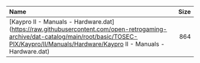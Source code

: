 |Name|Size|
|:---|---:|
|[Kaypro II - Manuals - Hardware.dat](https://raw.githubusercontent.com/open-retrogaming-archive/dat-catalog/main/root/basic/TOSEC-PIX/Kaypro/II/Manuals/Hardware/Kaypro II - Manuals - Hardware.dat)|864|
